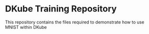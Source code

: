 # DKube Training Repository

This repository contains the files required to demonstrate how to use MNIST within DKube
